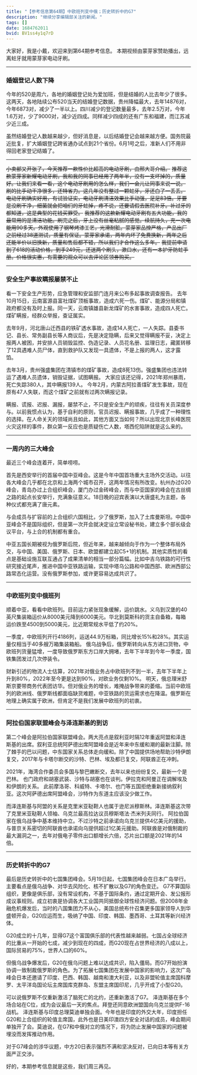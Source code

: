 ```yaml
---
title: "【参考信息第64期】中欧班列变中俄；历史转折中的G7"
description: "继续分享编辑部关注的新闻。"
tags: []
date: 1684762011
bvid: BV1ss4y1q7rD
---
```

大家好，我是小戴，欢迎来到第64期参考信息。
本期视频由蒙芽家赞助播出，远离蛀牙就用蒙芽家电动牙刷。

---

### 婚姻登记人数下降

今年的520是周六，各地的婚姻登记处为爱加班，但是结婚的人比去年少了很多。
这两天，各地陆续公布520当天的结婚登记数据，贵州降幅最大，去年14876对，今年6873对，减少了一半以上。四川减少的登记数量最多，去年2.5万对，今年1.6万对，少了9000对，减少近四成。同样减少四成的还有广东和福建，而江苏减少近三成。

虽然结婚登记人数越来越少，但好消息是，以后结婚登记会越来越方便。国务院最近批复，扩大婚姻登记跨省通办试点到21个省份。6月1号之后，准新人们不用非得回老家登记结婚了。

---

~~小卖部又开张了，今天推荐一款性价比超高的电动牙刷，由邢大哥介绍。~~
~~推荐这款蒙芽家新耀电动牙刷，我和我的同事已经用了两年半，没有一支坏掉的，质量好。让我们来看一看，这个电动牙刷用的怎么样，我们一会儿让同事来说一说。~~
~~刷的比手动干净很多，还特省力。这几年没有整过一颗蛀牙，牙还白了一丢丢。~~
~~电动牙刷确实好用，有试验证实，电动牙刷清洁效果比手动强，足足83倍。牙要是没刷干净，细菌就会把咱们的牙蛀掉，疼不说，还要请假去医院补牙。补过牙的都知道，这是典型的花钱买罪受。~~
~~我推荐的这款新耀电动牙刷有五大功能，我的最常用的是清洁功能。刷完之后，牙上没有丝毫粘腻的感觉。续航持久，充一次电能用90多天。外观使用了钢琴烤漆工艺，光滑耐脏。蒙芽家品控严格，产品出厂之前经过38道测试，质量有保证。蒙芽家承诺，两年内坏了免费换新，两年之后还能半价以旧换新，质量和售后都不错，所以我们才合作这么多年。~~
~~我提前申请到了618的活动价格，到手249元，还送两个刷头，漱口水，还有一本护牙防蛀手册。价格很实惠，有需要的观众可以去评论区领券购买。~~

---

### 安全生产事故瞒报屡禁不止

看一下安全生产形势，应急管理和安监部门连月来公布多起事故调查报告。
去年10月15日，云南富源县富社煤矿顶板事故，造成六死一伤。煤矿、能源分局和镇政府都没有及时上报。同一天，云南镇雄县新龙煤矿的水害事故，造成四人死亡。煤矿瞒报，经群众举报，查证属实。

去年9月，河北唐山迁西县的铁矿透水事故，造成14人死亡，一人失踪。县委书记、县长、常务副县长等人商议后，先是决定隐瞒，后来又觉得瞒报不妥，决定上报两人被困，并安排人员销毁监控、伪造记录、人员花名册、监理日志，藏匿转移了12具遇难人员尸体，直到救护队又发现一具遗体，不是上报的两人，这才露馅。

去年3月，贵州强盛集团在清镇市的煤矿事故，造成8死13伤。强盛集团也违法转运了遇难人员遗体，销毁证据，试图瞒报。
大家应该还记得，2021年郑州暴雨，死亡失踪380人，其中瞒报139人。
今年2月，内蒙古阿拉善煤矿发生事故，现在原有47人失联，而这个煤矿之前就有过两次瞒报记录。

瞒报、谎报、迟报、漏报，屡禁不止，不只是安全生产的顽疾，往往有关员深度参与。以前我惯点认为，基于自利的原则，官员迟报、瞒报事故，几乎成了一种理性的选择。在人命关天的领域尚且如此，其他方面又当如何？所以出现北京长峰医院火灾这样的事件，群众第一反应也是质疑伤亡人数，塔西佗陷阱就是这么来的。

---

### 一周内的三大峰会

最近三个峰会连着开，简单唠唠。

首先是西安举行的首届中国中亚峰会。这是今年中国首场重大主场外交活动。以往各大峰会几乎都在北京和上海两个城市召开，这两年情况有所改变。杭州办过G20峰会，青岛办过上合组织峰会，厦门办过金砖峰会，而与中亚国家的峰会在古丝绸之路的起点长安举行，充满象征意义。18日晚的迎宾表演以大唐盛礼为主题，各种仪式都充满了唐元素。

与会成员与扩容前的上合组织六国相比，少了俄罗斯，加入了土库曼斯坦。中国中亚峰会不是国际组织，但是第一次开会就决定设立常设秘书处，建立多个部长级会议平台，与上合的机制都有重合。

中亚五国长期被视为俄罗斯后院，但近年来，越来越倾向于作为一个整体布局外交，与中国、美国、俄罗斯、日本、欧盟都建立起C5+1的机制。其他实质性的看点是基础设施互联互通占了成果清单的相当一部分篇幅。比如中吉乌铁路的可行性研究接近尾声，推进中国中亚铁路运输，实现中塔乌公路和中国西部、欧洲西部公路常态化运营。没有俄罗斯参加，或许更容易达成共识了。

---

### 中欧班列变中俄班列

顺着中亚，看看中欧班列。目前运力紧张现象缓解，运价跳水。义乌到汉堡的40英尺集装箱运价从8000美元降到6000美元。华北到莫斯科的货主自备箱，每箱运价跌至4500到5000美元，比近期常规水平低了约20%。

一季度，中欧班列开行4186列，运送44.9万标箱，同比增长15%和28%。其实运量仅相当于40多艘万箱集装箱船。
俄乌战争后，俄罗斯转向从东方进口货物，中欧班列货量猛增，一度导致俄罗斯东方口岸大拥堵，去年下半年到今年一季度，国铁集团发过几次停装令。

财新引述的物流人士估算，2021年对俄业务占中欧班列不到一半，去年下半年上升到80%，2022年至今更是达到90%，对欧业务仅剩10%。
明天，俄总理米舒斯京要带商务代表团访华。但对俄业务的增长，难掩战争带来的萎缩。当前中欧班列的欧洲线、俄罗斯线都面临缺货难题，中亚铁路的货运需求也在降温。俄罗斯在地理上确实属于欧洲，但肯定不是我们发展中欧班列的初衷。

---

### 阿拉伯国家联盟峰会与泽连斯基的到访

第二个峰会是阿拉伯国家联盟峰会。两大亮点是叙利亚时隔12年重返阿盟和泽连斯基的出席。叙利亚总统阿萨德出席阿盟峰会是近年来中东缓和潮的最新注脚。除了棘手的巴以问题，中东国家关系总体走向缓和。除了中国提供场地帮助沙特伊朗复交，2017年与卡塔尔断交的沙特、巴林、埃及都已复交，阿联酋正在冲刺。

2021年，海湾合作委员会多国与黎巴嫩断交，去年以来也纷纷复交，最新一个是巴林。
也门政府和胡塞武装、沙特与胡塞也在谈判。伊拉克和阿曼正在调解埃及和伊朗的关系。
此前摩洛哥、科威特、卡塔尔、也门等五国拒绝重新接纳叙利亚。这次阿萨德出席阿盟峰会，沙特作为东道主应该没少做工作。

而泽连斯基与阿盟的关系是克里米亚鞑靼人也属于逊尼派穆斯林。泽连斯基这次带了克里米亚鞑靼人领袖、乌克兰最高拉达议员穆斯塔法·杰米列夫同行。
阿拉伯国家在俄乌战争中基本维持中立。不过沙特之前承诺向乌克兰提供4亿美元的援助，与普京关系密切的阿联酋也承诺向乌提供超过1亿美元援助。阿联酋是对俄制裁的最大漏洞之一，去年对俄电子零件出口额增长六倍，芯片出口额是2021年的14倍。

---

### 历史转折中的G7

最后是历史转折中的七国集团峰会。5月19日起，七国集团峰会在日本广岛举行。主要看点是俄乌战争、对华去风险化、核不扩散以及G7的角色变迁。
G7不算国际组织，更像是俱乐部，没有常设机构，不基于国际条约，通过定期开会、发公报形成议事规则。成立初衷是协调各大工业国共同抵御全球性经济问题。但2008年金融危机爆发后，当时的八国集团力不从心，美国总统布什召集更多国家领导人到华盛顿开会，G20应运而生，吸纳了中国、印度、韩国、墨西哥、土耳其等新兴经济体。

G20成立的十几年，显得G7这个富国俱乐部的代表性越来越弱。七国占全球经济的比重从一开始的七成，减少到现在的四成，而G20现在占世界经济的八成以上，国际贸易的75%，世界人口的60%。

但俄乌战争爆发后，G20在俄乌问题上难以达成共识，陷入僵局。而G7开始扮演协调一致制裁俄罗斯的角色。为了拓展七国集团在发展中国家的影响力，这次广岛峰会日本还邀请了印度、巴西、韩国、越南和澳大利亚，以及非盟轮值主席国科摩罗、太平洋岛国论坛主席国库克群岛、东盟主席国印尼，几乎开成了小型G20。

可以说俄罗斯不仅重新激活了脑死亡的北约，还重新激活了G7。
泽连斯基在多个场合站在C位，成为会议最后一天的焦点。拜登还同意欧洲盟国向乌克兰提供F-16战机。
泽连斯基与印度总理莫迪单独会面。今年也是印度的外交大年，印度担任G20和上合组织的轮值主席国，此外也是日美印澳四方安全对话的成员，峰会期间单独开了会。莫迪说，在G7和中俄对立的情况下，将为防止发展中国家的问题被埋没而发挥推动作用。

对于G7峰会的涉华议题，中方20日表示强烈不满和坚决反对，已向日本等有关方面严正交涉。

好的，本期参考信息就是这些，我们周三再见。

